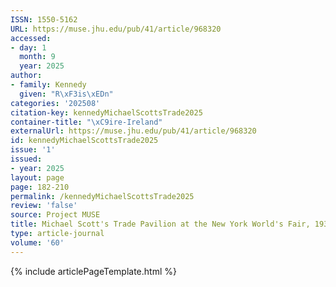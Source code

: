 ```yaml
---
ISSN: 1550-5162
URL: https://muse.jhu.edu/pub/41/article/968320
accessed:
- day: 1
  month: 9
  year: 2025
author:
- family: Kennedy
  given: "R\xF3is\xEDn"
categories: '202508'
citation-key: kennedyMichaelScottsTrade2025
container-title: "\xC9ire-Ireland"
externalUrl: https://muse.jhu.edu/pub/41/article/968320
id: kennedyMichaelScottsTrade2025
issue: '1'
issued:
- year: 2025
layout: page
page: 182-210
permalink: /kennedyMichaelScottsTrade2025
review: 'false'
source: Project MUSE
title: Michael Scott's Trade Pavilion at the New York World's Fair, 1939
type: article-journal
volume: '60'
---
```

{% include articlePageTemplate.html %}